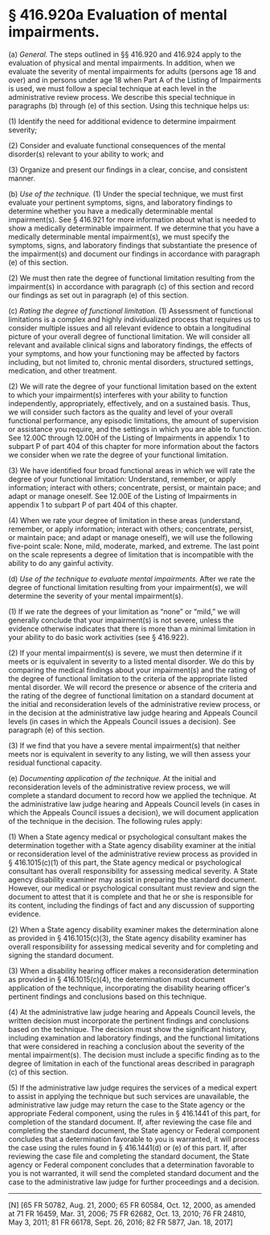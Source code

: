 # § 416.920a   Evaluation of mental impairments.

(a) *General.* The steps outlined in §§ 416.920 and 416.924 apply to the evaluation of physical and mental impairments. In addition, when we evaluate the severity of mental impairments for adults (persons age 18 and over) and in persons under age 18 when Part A of the Listing of Impairments is used, we must follow a special technique at each level in the administrative review process. We describe this special technique in paragraphs (b) through (e) of this section. Using this technique helps us: 


(1) Identify the need for additional evidence to determine impairment severity; 


(2) Consider and evaluate functional consequences of the mental disorder(s) relevant to your ability to work; and 


(3) Organize and present our findings in a clear, concise, and consistent manner. 


(b) *Use of the technique.* (1) Under the special technique, we must first evaluate your pertinent symptoms, signs, and laboratory findings to determine whether you have a medically determinable mental impairment(s). See § 416.921 for more information about what is needed to show a medically determinable impairment. If we determine that you have a medically determinable mental impairment(s), we must specify the symptoms, signs, and laboratory findings that substantiate the presence of the impairment(s) and document our findings in accordance with paragraph (e) of this section. 


(2) We must then rate the degree of functional limitation resulting from the impairment(s) in accordance with paragraph (c) of this section and record our findings as set out in paragraph (e) of this section. 


(c) *Rating the degree of functional limitation.* (1) Assessment of functional limitations is a complex and highly individualized process that requires us to consider multiple issues and all relevant evidence to obtain a longitudinal picture of your overall degree of functional limitation. We will consider all relevant and available clinical signs and laboratory findings, the effects of your symptoms, and how your functioning may be affected by factors including, but not limited to, chronic mental disorders, structured settings, medication, and other treatment. 


(2) We will rate the degree of your functional limitation based on the extent to which your impairment(s) interferes with your ability to function independently, appropriately, effectively, and on a sustained basis. Thus, we will consider such factors as the quality and level of your overall functional performance, any episodic limitations, the amount of supervision or assistance you require, and the settings in which you are able to function. See 12.00C through 12.00H of the Listing of Impairments in appendix 1 to subpart P of part 404 of this chapter for more information about the factors we consider when we rate the degree of your functional limitation. 


(3) We have identified four broad functional areas in which we will rate the degree of your functional limitation: Understand, remember, or apply information; interact with others; concentrate, persist, or maintain pace; and adapt or manage oneself. See 12.00E of the Listing of Impairments in appendix 1 to subpart P of part 404 of this chapter.


(4) When we rate your degree of limitation in these areas (understand, remember, or apply information; interact with others; concentrate, persist, or maintain pace; and adapt or manage oneself), we will use the following five-point scale: None, mild, moderate, marked, and extreme. The last point on the scale represents a degree of limitation that is incompatible with the ability to do any gainful activity.


(d) *Use of the technique to evaluate mental impairments.* After we rate the degree of functional limitation resulting from your impairment(s), we will determine the severity of your mental impairment(s). 


(1) If we rate the degrees of your limitation as “none” or “mild,” we will generally conclude that your impairment(s) is not severe, unless the evidence otherwise indicates that there is more than a minimal limitation in your ability to do basic work activities (see § 416.922).


(2) If your mental impairment(s) is severe, we must then determine if it meets or is equivalent in severity to a listed mental disorder. We do this by comparing the medical findings about your impairment(s) and the rating of the degree of functional limitation to the criteria of the appropriate listed mental disorder. We will record the presence or absence of the criteria and the rating of the degree of functional limitation on a standard document at the initial and reconsideration levels of the administrative review process, or in the decision at the administrative law judge hearing and Appeals Council levels (in cases in which the Appeals Council issues a decision). See paragraph (e) of this section. 


(3) If we find that you have a severe mental impairment(s) that neither meets nor is equivalent in severity to any listing, we will then assess your residual functional capacity. 


(e) *Documenting application of the technique.* At the initial and reconsideration levels of the administrative review process, we will complete a standard document to record how we applied the technique. At the administrative law judge hearing and Appeals Council levels (in cases in which the Appeals Council issues a decision), we will document application of the technique in the decision. The following rules apply:


(1) When a State agency medical or psychological consultant makes the determination together with a State agency disability examiner at the initial or reconsideration level of the administrative review process as provided in § 416.1015(c)(1) of this part, the State agency medical or psychological consultant has overall responsibility for assessing medical severity. A State agency disability examiner may assist in preparing the standard document. However, our medical or psychological consultant must review and sign the document to attest that it is complete and that he or she is responsible for its content, including the findings of fact and any discussion of supporting evidence.


(2) When a State agency disability examiner makes the determination alone as provided in § 416.1015(c)(3), the State agency disability examiner has overall responsibility for assessing medical severity and for completing and signing the standard document.


(3) When a disability hearing officer makes a reconsideration determination as provided in § 416.1015(c)(4), the determination must document application of the technique, incorporating the disability hearing officer's pertinent findings and conclusions based on this technique.


(4) At the administrative law judge hearing and Appeals Council levels, the written decision must incorporate the pertinent findings and conclusions based on the technique. The decision must show the significant history, including examination and laboratory findings, and the functional limitations that were considered in reaching a conclusion about the severity of the mental impairment(s). The decision must include a specific finding as to the degree of limitation in each of the functional areas described in paragraph (c) of this section.


(5) If the administrative law judge requires the services of a medical expert to assist in applying the technique but such services are unavailable, the administrative law judge may return the case to the State agency or the appropriate Federal component, using the rules in § 416.1441 of this part, for completion of the standard document. If, after reviewing the case file and completing the standard document, the State agency or Federal component concludes that a determination favorable to you is warranted, it will process the case using the rules found in § 416.1441(d) or (e) of this part. If, after reviewing the case file and completing the standard document, the State agency or Federal component concludes that a determination favorable to you is not warranted, it will send the completed standard document and the case to the administrative law judge for further proceedings and a decision.



---

[N] [65 FR 50782, Aug. 21, 2000; 65 FR 60584, Oct. 12, 2000, as amended at 71 FR 16459, Mar. 31, 2006; 75 FR 62682, Oct. 13, 2010; 76 FR 24810, May 3, 2011; 81 FR 66178, Sept. 26, 2016; 82 FR 5877, Jan. 18, 2017]





